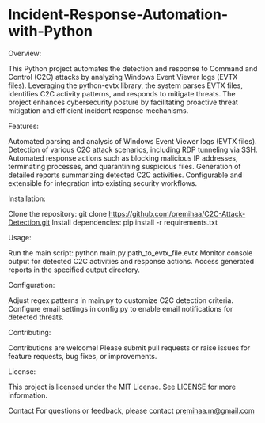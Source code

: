 # Incident-Response-Automation-with-Python

Overview:

This Python project automates the detection and response to Command and Control (C2C) attacks by analyzing Windows Event Viewer logs (EVTX files). Leveraging the python-evtx library, the system parses EVTX files, identifies C2C activity patterns, and responds to mitigate threats. The project enhances cybersecurity posture by facilitating proactive threat mitigation and efficient incident response mechanisms.

Features:

Automated parsing and analysis of Windows Event Viewer logs (EVTX files).
Detection of various C2C attack scenarios, including RDP tunneling via SSH.
Automated response actions such as blocking malicious IP addresses, terminating processes, and quarantining suspicious files.
Generation of detailed reports summarizing detected C2C activities.
Configurable and extensible for integration into existing security workflows.

Installation:

Clone the repository: git clone https://github.com/premihaa/C2C-Attack-Detection.git
Install dependencies: pip install -r requirements.txt

Usage:

Run the main script: python main.py path_to_evtx_file.evtx
Monitor console output for detected C2C activities and response actions.
Access generated reports in the specified output directory.

Configuration:

Adjust regex patterns in main.py to customize C2C detection criteria.
Configure email settings in config.py to enable email notifications for detected threats.

Contributing:

Contributions are welcome! Please submit pull requests or raise issues for feature requests, bug fixes, or improvements.

License:

This project is licensed under the MIT License. See LICENSE for more information.

Contact
For questions or feedback, please contact premihaa.m@gmail.com
